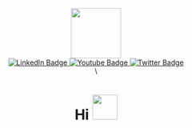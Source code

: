 <div id="header" align="center">
  <img src="https://media.giphy.com/media/v1.Y2lkPTc5MGI3NjExOXY4czB1ZXB4NG9ocWRiajhvcXYwMjJqYzdvanE5YnRieWVhem42bSZlcD12MV9pbnRlcm5hbF9naWZfYnlfaWQmY3Q9cw/WFZvB7VIXBgiz3oDXE/giphy.gif" width="100"/>
  <div id="badges">
  <a href="your-linkedin-URL">
    <img src="https://img.shields.io/badge/LinkedIn-blue?style=for-the-badge&logo=linkedin&logoColor=white" alt="LinkedIn Badge"/>
  </a>
  <a href="your-youtube-URL">
    <img src="https://img.shields.io/badge/YouTube-red?style=for-the-badge&logo=youtube&logoColor=white" alt="Youtube Badge"/>
  </a>
  <a href="your-twitter-URL">
    <img src="https://img.shields.io/badge/Twitter-blue?style=for-the-badge&logo=twitter&logoColor=white" alt="Twitter Badge"/>
  </a>
</div>
<img src="https://komarev.com/ghpvc/?username=your-github-username&style=flat-square&color=blue" alt=""/>\

<h1>
  Hi 
  <img src="https://media.giphy.com/media/RSxEE1thE4LyX3H15w/giphy.gif" width="50px"/>
</h1>
</div>



